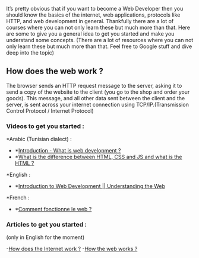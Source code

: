 It’s pretty obvious that if you want to become a Web Developer then you should know the basics of the internet, web applications, protocols like HTTP, and web development in general. Thankfully there are a lot of courses where you can not only learn these but much more than that.
Here are some to give you a general idea to get you started and make you understand some concepts.
(There are a lot of resources where you can not only learn these but much more than that. Feel free to Google stuff and dive deep into the topic)

## How does the web work ?
The browser sends an HTTP request message to the server, asking it to send a copy of the website to the client (you go to the shop and order your goods). This message, and all other data sent between the client and the server, is sent across your internet connection using TCP/IP.(Transmission Control Protocol / Internet Protocol)

### Videos to get you started : 
*Arabic (Tunisian dialect) :

* *[Introduction - What is web development ?](https://www.youtube.com/watch?v=O9SyGMJHTeg&list=PLQ54HUdf85teTVtH5lBN9wbADiX9JneaQ&index=1)
* *[What is the difference between HTML, CSS and JS and what is the HTML ?](https://www.youtube.com/watch?v=ryT_Yim_XkA&list=PLQ54HUdf85teTVtH5lBN9wbADiX9JneaQ&index=2)

*English : 
* *[Introduction to Web Development || Understanding the Web](https://www.youtube.com/watch?v=88QJumITbQA)

*French :
* *[Comment fonctionne le web ?](https://www.youtube.com/watch?v=AOQEXiXACTI)

### Articles to get you started : 
(only in English for the moment)

-[How does the Internet work ?](https://web.stanford.edu/class/msande91si/www-spr04/readings/week1/InternetWhitepaper.htm#:~:text=The%20web%20browser%20connects%20to,an%20HTTP%20404%20error%20message.)
-[How the web works ?](https://developer.mozilla.org/en-US/docs/Learn/Getting_started_with_the_web/How_the_Web_works)